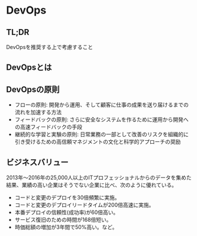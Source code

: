 # DevOps
## TL;DR
DevOpsを推奨する上で考慮すること

## DevOpsとは

## DevOpsの原則
- フローの原則: 開発から運用、そして顧客に仕事の成果を送り届けるまでの流れを加速する方法
- フィードバックの原則: さらに安全なシステムを作るために運用から開発への高速フィードバックの手段
- 継続的な学習と実験の原則: 日常業務の一部として改善のリスクを組織的に引き受けるための高信頼マネジメントの文化と科学的アプローチの奨励

## ビジネスバリュー
2013年～2016年の25,000人以上のITプロフェッショナルからのデータを集めた結果、業績の高い企業はそうでない企業に比べ、次のように優れている。
- コードと変更のデプロイを30倍頻繁に実施。
- コードと変更のデプロイリードタイムが200倍高速に実施。
- 本番デプロイの信頼性(成功率)が60倍高い。
- サービス復旧のための時間が168倍短い。
- 時価総額の増加が3年間で50%高い。など。
